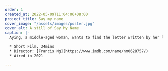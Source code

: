 ```yaml
---
order: 1
created_at: 2022-05-09T11:04:06+08:00
project_title: Say my name
cover_image: "/assets/images/poster.jpg"
cover_alt: A still of Say My Name
caption: |-
  Aying, a middle-aged woman, wants to find the letter written by her lover, but she can't recall who he is or tells the name of the lover since she has AD.

  * Short Film, 34mins
  * Director: [Francis Ng](https://www.imdb.com/name/nm0628757/)
  * Aired in 2021

---
```

